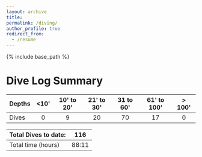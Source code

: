 ```yaml
---
layout: archive
title: 
permalink: /diving/
author_profile: true
redirect_from:
  - /resume
---
```


{% include base_path %}

# Dive Log Summary

| Depths  |	<10' |	10' to 20' | 21' to 30' |	31 to 60' |	61' to 100' |	> 100' |
|---------|:----:|:-----------:|:----------:|:---------:|:-----------:|:------:|
| Dives   |		0	 |  9	         | 20         |  70	      | 17	        | 0	     |

| Total Dives to date:  |	116   |
|-----------------------|:-----:|
| Total time (hours)    | 88:11 |



